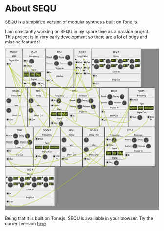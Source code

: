 # About SEQU
SEQU is a simplified version of modular synthesis built on <a href="https://tonejs.github.io/">Tone.js</a>.

I am constantly working on SEQU in my spare time as a passion project.
This project is in very early development so there are a lot of bugs and missing features!

<img src="pic/screen1.png" />

Being that it is built on Tone.js, SEQU is availiable in your browser.
Try the current version <a href="https://ryan-pickert.github.io/sequ">here</a>